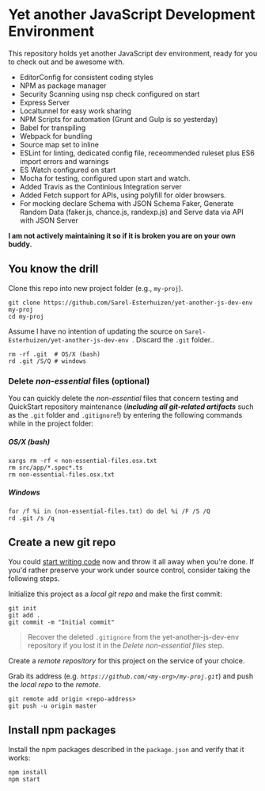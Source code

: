 # Yet another JavaScript Development Environment

This repository holds yet another  JavaScript dev environment, ready for you to check out and be awesome with.
- EditorConfig for consistent coding styles
- NPM as package manager
- Security Scanning using nsp check configured on start
- Express Server
- Localtunnel for easy work sharing
- NPM Scripts for automation (Grunt and Gulp is so yesterday)
- Babel for transpiling
- Webpack for bundling
- Source map set to inline
- ESLint for linting, dedicated config file, receommended ruleset plus ES6 import errors and warnings
- ES Watch configured on start
- Mocha for testing, configured upon start and watch.
- Added Travis as the Continious Integration server
- Added Fetch support for APIs, using polyfill for older browsers. 
- For mocking declare Schema with JSON Schema Faker, Generate Random Data (faker.js, chance.js, randexp.js) and Serve data via API with JSON Server

**I am not actively maintaining it so if it is broken you are on your own buddy.**

## You know the drill

Clone this repo into new project folder (e.g., `my-proj`).
```shell
git clone https://github.com/Sarel-Esterhuizen/yet-another-js-dev-env  my-proj
cd my-proj
```

Assume I have no intention of updating the source on `Sarel-Esterhuizen/yet-another-js-dev-env `.
Discard the `.git` folder..
```shell
rm -rf .git  # OS/X (bash)
rd .git /S/Q # windows
```
### Delete _non-essential_ files (optional)

You can quickly delete the _non-essential_ files that concern testing and QuickStart repository maintenance
(***including all git-related artifacts*** such as the `.git` folder and `.gitignore`!)
by entering the following commands while in the project folder:

##### OS/X (bash)
```shell
xargs rm -rf < non-essential-files.osx.txt
rm src/app/*.spec*.ts
rm non-essential-files.osx.txt
```

##### Windows
```shell
for /f %i in (non-essential-files.txt) do del %i /F /S /Q
rd .git /s /q
```
## Create a new git repo
You could [start writing code](#start-development) now and throw it all away when you're done.
If you'd rather preserve your work under source control, consider taking the following steps.

Initialize this project as a *local git repo* and make the first commit:
```shell
git init
git add .
git commit -m "Initial commit"
```

>Recover the deleted `.gitignore` from the yet-another-js-dev-env repository 
if you lost it in the _Delete non-essential files_ step.

Create a *remote repository* for this project on the service of your choice.

Grab its address (e.g. *`https://github.com/<my-org>/my-proj.git`*) and push the *local repo* to the *remote*.
```shell
git remote add origin <repo-address>
git push -u origin master
```
## Install npm packages

Install the npm packages described in the `package.json` and verify that it works:

```shell
npm install
npm start
```
